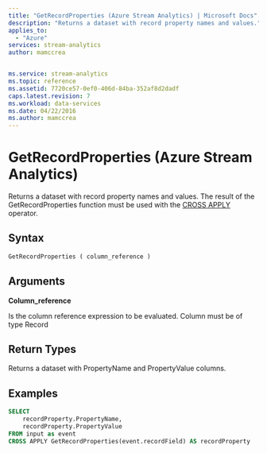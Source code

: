 ```yaml
---
title: "GetRecordProperties (Azure Stream Analytics) | Microsoft Docs"
description: "Returns a dataset with record property names and values."
applies_to: 
  - "Azure"
services: stream-analytics
author: mamccrea


ms.service: stream-analytics
ms.topic: reference
ms.assetid: 7720ce57-0ef0-406d-84ba-352af8d2dadf
caps.latest.revision: 7
ms.workload: data-services
ms.date: 04/22/2016
ms.author: mamccrea
---
```

# GetRecordProperties (Azure Stream Analytics)
  Returns a dataset with record property names and values. The result of the GetRecordProperties function must be used with the [CROSS APPLY](apply-azure-stream-analytics.md) operator.  
  
 ## Syntax  
  
```SQL   
GetRecordProperties ( column_reference )  
```  
  
## Arguments  
 **Column_reference**  
  
 Is the column reference expression to be evaluated. Column must be of type Record  
  
## Return Types  
 Returns a dataset with PropertyName and PropertyValue columns.  
  
## Examples  
  
```SQL  
SELECT   
    recordProperty.PropertyName,  
    recordProperty.PropertyValue  
FROM input as event  
CROSS APPLY GetRecordProperties(event.recordField) AS recordProperty  
```  
  

